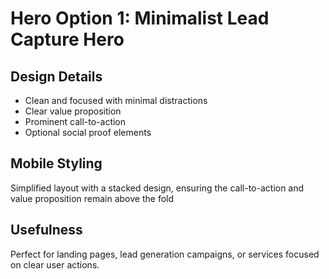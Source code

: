 # Hero Option 1: Minimalist Lead Capture Hero

## Design Details
- Clean and focused with minimal distractions
- Clear value proposition
- Prominent call-to-action
- Optional social proof elements

## Mobile Styling
Simplified layout with a stacked design, ensuring the call-to-action and value proposition remain above the fold

## Usefulness
Perfect for landing pages, lead generation campaigns, or services focused on clear user actions. 